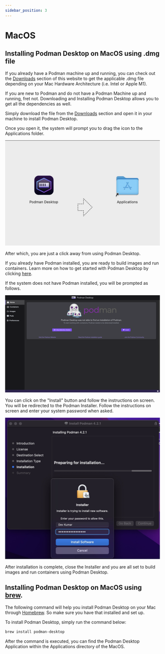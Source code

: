 ```yaml
---
sidebar_position: 3
---
```


# MacOS
## Installing Podman Desktop on MacOS using .dmg file

If you already have a Podman machine up and running, you can check out the [Downloads](/downloads/macos) section of this website to get the applicable .dmg file depending on your Mac Hardware Architecture (i.e. Intel or Apple M1).

If you are new to Podman and do not have a Podman Machine up and running, fret not. Downloading and Installing Podman Desktop allows you to get all the dependencies as well.

Simply download the file from the [Downloads](/downloads/macos) section and open it in your machine to install Podman Desktop.

Once you open it, the system will prompt you to drag the icon to the Applications folder.

![img1](img/click-and-drag.png)

After which, you are just a click away from using Podman Desktop.

If you already have Podman installed, you are ready to build images and run containers. Learn more on how to get started with Podman Desktop by clicking [here](/docs/getting-started/getting-started).

If the system does not have Podman installed, you will be prompted as follows.

![img2](img/pd-before-podman.png)

You can click on the "Install" button and follow the instructions on screen. You will be redirected to the Podman Installer. Follow the instructions on screen and enter your system password when asked.

![img3](img/system-pass.png)

After installation is complete, close the Installer and you are all set to build images and run containers using Podman Desktop.

## Installing Podman Desktop on MacOS using [brew](https://brew.sh/).

The following command will help you install Podman Desktop on your Mac through [Homebrew](https://brew.sh/). So make sure you have that installed and set up. 

To install Podman Desktop, simply run the command below:

```sh
brew install podman-desktop
```

After the command is executed, you can find the Podman Desktop Application within the Applications directory of the MacOS.
